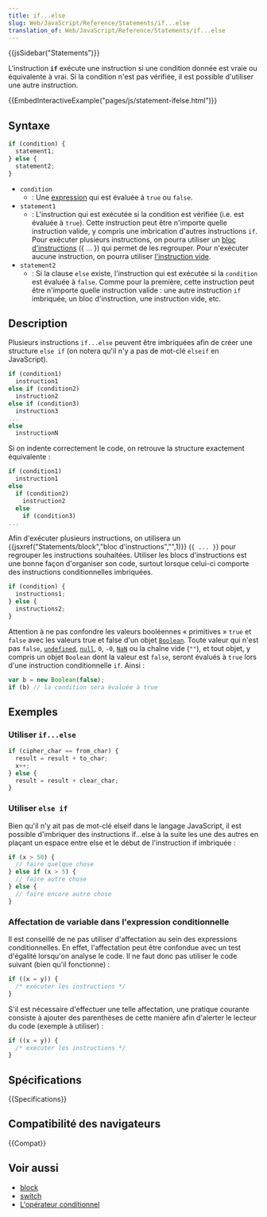 ```yaml
---
title: if...else
slug: Web/JavaScript/Reference/Statements/if...else
translation_of: Web/JavaScript/Reference/Statements/if...else
---
```


{{jsSidebar("Statements")}}

L'instruction **`if`** exécute une instruction si une condition donnée est vraie ou équivalente à vrai. Si la condition n'est pas vérifiée, il est possible d'utiliser une autre instruction.

{{EmbedInteractiveExample("pages/js/statement-ifelse.html")}}

## Syntaxe

```js
if (condition) {
  statement1;
} else {
  statement2;
}
```

- `condition`
  - : Une [expression](/fr/docs/Web/JavaScript/Guide/Expressions_and_Operators#expressions) qui est évaluée à `true` ou `false`.
- `statement1`
  - : L'instruction qui est exécutée si la condition est vérifiée (i.e. est évaluée à `true`). Cette instruction peut être n'importe quelle instruction valide, y compris une imbrication d'autres instructions `if`. Pour exécuter plusieurs instructions, on pourra utiliser un [bloc d'instructions](/fr/docs/Web/JavaScript/Reference/Statements/block) ({ ... }) qui permet de les regrouper. Pour n'exécuter aucune instruction, on pourra utiliser [l'instruction vide](/fr/docs/Web/JavaScript/Reference/Statements/Empty).
- `statement2`
  - : Si la clause `else` existe, l'instruction qui est exécutée si la `condition` est évaluée à `false`. Comme pour la première, cette instruction peut être n'importe quelle instruction valide : une autre instruction `if` imbriquée, un bloc d'instruction, une instruction vide, etc.

## Description

Plusieurs instructions `if...else` peuvent être imbriquées afin de créer une structure `else if` (on notera qu'il n'y a pas de mot-clé `elseif` en JavaScript).

```js
if (condition1)
  instruction1
else if (condition2)
  instruction2
else if (condition3)
  instruction3
...
else
  instructionN
```

Si on indente correctement le code, on retrouve la structure exactement équivalente :

```js
if (condition1)
  instruction1
else
  if (condition2)
    instruction2
  else
    if (condition3)
...
```

Afin d'exécuter plusieurs instructions, on utilisera un {{jsxref("Statements/block","bloc d'instructions","",1)}} (`{ ... }`) pour regrouper les instructions souhaitées. Utiliser les blocs d'instructions est une bonne façon d'organiser son code, surtout lorsque celui-ci comporte des instructions conditionnelles imbriquées.

```js
if (condition) {
  instructions1;
} else {
  instructions2;
}
```

Attention à ne pas confondre les valeurs booléennes « primitives » `true` et `false` avec les valeurs true et false d'un objet [`Boolean`](/fr/docs/Web/JavaScript/Reference/Global_Objects/Boolean). Toute valeur qui n'est pas `false`, [`undefined`](/fr/docs/Web/JavaScript/Reference/Global_Objects/undefined), [`null`](/fr/docs/Web/JavaScript/Reference/Global_Objects/null), `0`, `-0`, [`NaN`](/fr/docs/Web/JavaScript/Reference/Global_Objects/NaN) ou la chaîne vide (`""`), et tout objet, y compris un objet `Boolean` dont la valeur est `false`, seront évalués à `true` lors d'une instruction conditionnelle `if`. Ainsi :

```js
var b = new Boolean(false);
if (b) // la condition sera évaluée à true
```

## Exemples

### Utiliser `if...else`

```js
if (cipher_char == from_char) {
  result = result + to_char;
  x++;
} else {
  result = result + clear_char;
}
```

### Utiliser `else if`

Bien qu'il n'y ait pas de mot-clé elseif dans le langage JavaScript, il est possible d'imbriquer des instructions if...else à la suite les une des autres en plaçant un espace entre else et le début de l'instruction if imbriquée :

```js
if (x > 50) {
  // faire quelque chose
} else if (x > 5) {
  // faire autre chose
} else {
  // faire encore autre chose
}
```

### Affectation de variable dans l'expression conditionnelle

Il est conseillé de ne pas utiliser d'affectation au sein des expressions conditionnelles. En effet, l'affectation peut être confondue avec un test d'égalité lorsqu'on analyse le code. Il ne faut donc pas utiliser le code suivant (bien qu'il fonctionne) :

```js example-bad
if ((x = y)) {
  /* exécuter les instructions */
}
```

S'il est nécessaire d'effectuer une telle affectation, une pratique courante consiste à ajouter des parenthèses de cette manière afin d'alerter le lecteur du code (exemple à utiliser) :

```js example-good
if ((x = y)) {
  /* exécuter les instructions */
}
```

## Spécifications

{{Specifications}}

## Compatibilité des navigateurs

{{Compat}}

## Voir aussi

- [block](/fr/docs/JavaScript/Reference/Statements/block)
- [switch](/fr/docs/JavaScript/Reference/Statements/switch)
- [L'opérateur conditionnel](/fr/docs/JavaScript/Reference/Operators/Conditional_Operator)
